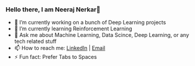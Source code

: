 ### Hello there, I am Neeraj Nerkar👋



- 🔭 I’m currently working on a bunch of Deep Learning projects 
- 🌱 I’m currently learning Reinforcement Learning
- 💬 Ask me about Machine Learning, Data Scince, Deep Learning, or any tech related stuff
- 📫 How to reach me: [LinkedIn](https://www.linkedin.com/in/NeerajNerkar) | [Email](neeraj.nerkar@gmail.com) 
- ⚡ Fun fact: Prefer Tabs to Spaces

